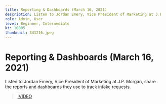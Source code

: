 ```yaml
---
title: Reporting & Dashboards (March 16, 2021)
description: Listen to Jordan Emery, Vice President of Marketing at J.P. Morgan, share the reports and dashboards they use to track intake requests.
role: Admin, User
level: Beginner, Intermediate
kt: 10005
thumbnail: 341216.jpeg
---
```

# Reporting & Dashboards (March 16, 2021)

Listen to Jordan Emery, Vice President of Marketing at J.P. Morgan, share the reports and dashboards they use to track intake requests.

>[!VIDEO](https://video.tv.adobe.com/v/341216/?quality=12&learn=on)
